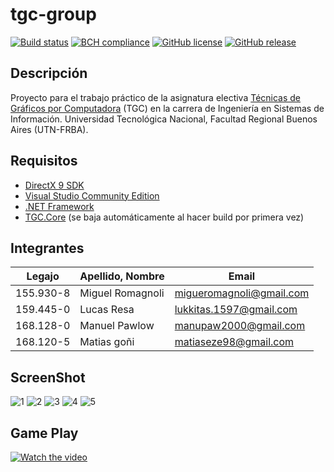 # tgc-group
[![Build status](https://ci.appveyor.com/api/projects/status/uvyboubq91uhwf3v?svg=true)](https://ci.appveyor.com/project/rejurime/tgc-group)
[![BCH compliance](https://bettercodehub.com/edge/badge/tgc-utn/tgc-group?branch=master)](https://bettercodehub.com/)
[![GitHub license](https://img.shields.io/github/license/tgc-utn/tgc-group.svg)](https://github.com/tgc-utn/tgc-group/blob/master/LICENSE)
[![GitHub release](https://img.shields.io/github/release/tgc-utn/tgc-group.svg)](https://github.com/tgc-utn/tgc-group/releases)

## Descripción
Proyecto para el trabajo práctico de la asignatura electiva [Técnicas de Gráficos por Computadora](http://tgc-utn.github.io/) (TGC) en la carrera de Ingeniería en Sistemas de Información. Universidad Tecnológica Nacional, Facultad Regional Buenos Aires (UTN-FRBA).

## Requisitos
* [DirectX 9 SDK](http://www.microsoft.com/en-us/download/details.aspx?displaylang=en&id=6812)
* [Visual Studio Community Edition](https://www.visualstudio.com/vs/community)
* [.NET Framework](https://www.microsoft.com/net/download/Windows/run)
* [TGC.Core](https://www.nuget.org/packages/TGC.Core/) (se baja automáticamente al hacer build por primera vez)

## Integrantes ##
Legajo  |  Apellido, Nombre | Email
------------ | ------------- | -------------
155.930-8 | Miguel Romagnoli | migueromagnoli@gmail.com
159.445-0 | Lucas Resa | lukkitas.1597@gmail.com
168.128-0 | Manuel Pawlow | manupaw2000@gmail.com
168.120-5 | Matias goñi | matiaseze98@gmail.com

## ScreenShot ##
![1](https://user-images.githubusercontent.com/27779324/88001817-6f29a100-cad7-11ea-9e8d-d281409958c5.png)
![2](https://user-images.githubusercontent.com/27779324/88001911-a0a26c80-cad7-11ea-8665-018040b6c8cf.png)
![3](https://user-images.githubusercontent.com/27779324/88001914-a0a26c80-cad7-11ea-9873-cfc8c1c7a096.png)
![4](https://user-images.githubusercontent.com/27779324/88001916-a1d39980-cad7-11ea-823e-da2de4bb90d2.png)
![5](https://user-images.githubusercontent.com/27779324/88001915-a0a26c80-cad7-11ea-8333-c7299efb1c11.png)

## Game Play ##
[![Watch the video](https://img.youtube.com/vi/qESIu8ozanU/0.jpg)](https://www.youtube.com/playlist?list=PLRM4L32DjvnazuMl8wZlbpEYL5Qh63ulG)

